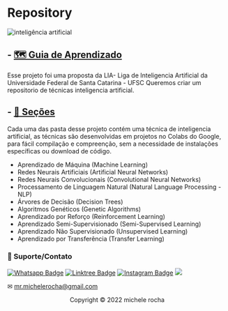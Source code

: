# Repository
![inteligência artificial](https://github.com/Liga-IA/Repository/assets/93664169/ae14c314-1b6d-42c6-8828-b406f17fee25)

## - [🗺️ Guia de Aprendizado](Guia)

Esse projeto foi uma proposta da LIA- Liga de Inteligencia Artificial da Universidade Federal de Santa Catarina - UFSC
Queremos criar um repositorio de técnicas inteligencia artificial. 

## - [🔧 Seções](Seções)

Cada uma das pasta desse projeto contém uma técnica de inteligencia artificial, as técnicas são desenvolvidas em projetos no Colabs do Google, para fácil compilação e compreenção, sem a necessidade de instalações específicas ou download de código. 

- Aprendizado de Máquina (Machine Learning)
- Redes Neurais Artificiais (Artificial Neural Networks)
- Redes Neurais Convolucionais (Convolutional Neural Networks)
- Processamento de Linguagem Natural (Natural Language Processing - NLP)
- Árvores de Decisão (Decision Trees)
- Algoritmos Genéticos (Genetic Algorithms)
- Aprendizado por Reforço (Reinforcement Learning)
- Aprendizado Semi-Supervisionado (Semi-Supervised Learning)
- Aprendizado Não Supervisionado (Unsupervised Learning)
- Aprendizado por Transferência (Transfer Learning)


### 🤝 Suporte/Contato

[![Whatsapp Badge](https://img.shields.io/badge/WhatsApp-25D366?style=for-the-badge&logo=whatsapp&logoColor=white)](https://wa.me/5511951864397)
[![Linktree Badge](https://img.shields.io/badge/linktree-39E09B?style=for-the-badge&logo=linktree&logoColor=white)](https://linktr.ee/mrmichelerocha)
[![Instagram Badge](https://img.shields.io/badge/Instagram-E4405F?style=for-the-badge&logo=instagram&logoColor=white)](https://www.instagram.com/mr.michelerocha/?hl=pt-br)
  <a href="https://www.linkedin.com/in/enc-michele-rocha/" target="_blank"><img src="https://img.shields.io/badge/-LinkedIn-%230077B5?style=for-the-badge&logo=linkedin&logoColor=white" target="_blank"></a>  

✉ mr.michelerocha@gmail.com
<p align="center">Copyright © 2022 michele rocha</p>
